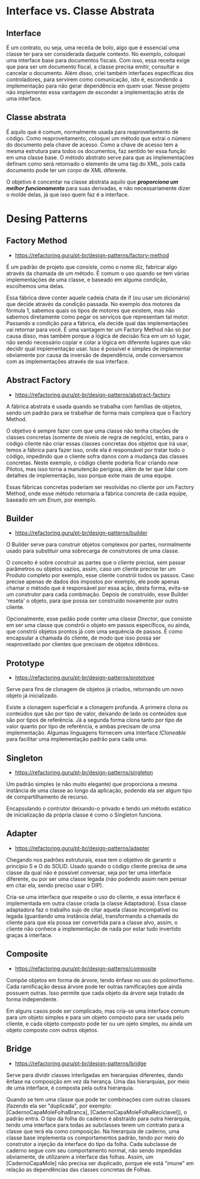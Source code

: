 # Interface vs. Classe Abstrata

## Interface
É um contrato, ou seja, uma receita de bolo, algo que é essencial uma classe ter para ser considerada daquele contexto. No exemplo, coloquei uma interface base para documentos fiscais. Com isso, essa receita exige que para ser um documento fiscal, a classe precisa emitir, consultar e cancelar o documento. Além disso, criei também interfaces específicas dos controladores, para servirem como comunicação, isto é, escondendo a implementação para não gerar dependência em quem usar. 
Nesse projeto não implementei essa vantagem de esconder a implementação atrás de uma interface.

## Classe abstrata
É aquilo que é comum, normalmente usada para reaproveitamento de código. Como reaproveitamento, coloquei um método que extrai o número do documento pela chave de acesso. Como a chave de acesso tem a mesma estrutura para todos os documentos, faz sentido ter essa função em uma classe base.
O método abstrato serve para que as implementações definam como será retornado o elemento de uma tag do XML, pois cada documento pode ter um corpo de XML diferente.

O objetivo é concentar na classe abstrata aquilo que <b>*proporciona um melhor funcionamento*</b> para suas derivadas, e não necessariamente dizer o molde delas, já que isso quem faz é a interface.

# Desing Patterns

## Factory Method
- https://refactoring.guru/pt-br/design-patterns/factory-method

É um padrão de projeto que consiste, como o nome diz, fabricar algo através da chamada de um método. É comum o uso quando se tem várias implementações de uma classe, e baseado em alguma condição, escolhemos uma delas.

Essa fábrica deve conter aquele cadeia chata de if (ou usar um dicionário) que decide através da condição passada. No exemplo dos motores da fórmula 1, sabemos quais os tipos de motores que existem, mas não sabemos diretamente como pegar os serviços que representam tal motor. Passando a condição para a fábrica, ela decide qual das implementações vai retornar para você. É uma vantagem ter um Factory Method não só por causa disso, mas também porque a lógica de decisão fica em um só lugar, não sendo necessário copiar e colar a lógica em diferente lugares que vão decidir qual implementação usar. Isso é possível e simples de implementar obviamente por causa da inversão de dependência, onde conversamos com as implementações através de sua interface.

## Abstract Factory
- https://refactoring.guru/pt-br/design-patterns/abstract-factory

A fábrica abstrata é usada quando se trabalha com famílias de objetos, sendo um padrão para se trabalhar de forma mais complexa que o Factory Method.

O objetivo é sempre fazer com que uma classe não tenha citações de classes concretas (somente de níveis de regra de negócio), então, para o código cliente não criar essas classes concretas dos objetos que irá usar, temos a fábrica para fazer isso, onde ela é responsável por tratar todo o código, impedindo que o cliente sofra danos com a mudança das classes concretas. Neste exemplo, o código cliente poderia ficar criando _new_ Pilotos, mas isso torna a manutenção perigosa, além de ter que lidar com detalhes de implementação, isso porque exite mais de uma equipe.

Essas fábricas concretas poderiam ser resolvidas no cliente por um Factory Method, onde esse método retornaria a fábrica concreta de cada equipe, baseado em um _Enum_, por exemplo.

## Builder
- https://refactoring.guru/pt-br/design-patterns/builder

O Builder serve para construir objetos complexos por partes, normalmente usado para substituir uma sobrecarga de construtores de uma classe.

O conceito é sobre construir as partes que o cliente precisa, sem passar parâmetros ou objetos vazios, assim, caso um cliente precise ter um Produto completo por exemplo, esse cliente constrói todos os passos.
Caso precise apenas de dados dos impostos por exemplo, ele pode apenas chamar o método que é responsável por essa ação, desta forma, evita-se um construtor para cada combinação.
Depois de construído, esse Builder 'reseta' o objeto, para que possa ser construído novamente por outro cliente.

Opcionalmente, esse padão pode conter uma classe _Director_, que consiste em ser uma classe que constrói o objeto em passos específicos, ou ainda, que constrói objetos prontos já com uma sequência de passos.
É como encapsular a chamada do cliente, de modo que isso possa ser reaproveitado por clientes que precisam de objetos idênticos.

## Prototype
- https://refactoring.guru/pt-br/design-patterns/prototype

Serve para fins de clonagem de objetos já criados, retornando um novo objeto já inicializado.

Existe a clonagem superficial e a clonagem profunda. A primeira clona os conteúdos que são por tipo de valor, deixando de lado os conteúdos que são por tipos de referência. Já a segunda forma clona tanto por tipo 
de valor quanto por tipo de referência, e ambas precisam de uma implementação. Algumas linguagens fornecem uma interface _ICloneable_ para facilitar uma implementação padrão para cada uma.

## Singleton
- https://refactoring.guru/pt-br/design-patterns/singleton

Um padrão simples (e não muito elegante) que proporciona a mesma instância de uma classe ao longo da aplicação, podendo ela ser algum tipo de compartilhamento de recurso.

Encapsulando o contrutor deixando-o privado e tendo um método estático de inicialização da própria classe é como o Singleton funciona.

## Adapter
- https://refactoring.guru/pt-br/design-patterns/adapter

Chegando nos padrões estruturais, esse tem o objetivo de garantir o princípio S e O do SOLID. Usado quando o código cliente precisa de uma classe da qual não é possível conversar, seja por ter uma interface diferente, ou por ser uma classe legada (não podendo assim nem pensar em citar ela, sendo preciso usar o DIP).

Cria-se uma interface que respeite o uso do cliente, e essa interface é implementada em outra classe criada (a classe Adaptadora). Essa classe adaptadora faz o trabalho sujo de citar aquela classe incompatível ou legada (guardando uma instância dela), transformando a chamada do cliente para que ela possa ser convertida para a classe alvo, assim, o cliente não conhece a implementação de nada por estar tudo invertido graças à interface.

## Composite
- https://refactoring.guru/pt-br/design-patterns/composite

Compõe objetos em forma de árvore, tendo ênfase no uso do polimorfismo. Cada ramificação dessa árvore pode ter outras ramificações que ainda possuem outras. Isso permite que cada objeto da árvore seja tratado de forma independente.

Em alguns casos pode ser complicado, mas cria-se uma interface comum para um objeto simples e para um objeto composto para ser usada pelo cliente, e cada objeto composto pode ter ou um ojeto simples, ou ainda um objeto composto com outros objetos.

## Bridge
- https://refactoring.guru/pt-br/design-patterns/bridge

Serve para dividir classes interligadas em hierarquias diferentes, dando ênfase na composição em vez da herança. Uma das hierarquias, por meio de uma interface, é composta pela outra hierarquia.

Quando se tem uma classe que pode ter combinações com outras classes (fazendo ela ser "duplicada", por exemplo: [CadernoCapaMoleFolhaBranca], [CadernoCapaMoleFolhaReciclavel]), o padrão entra. O tipo da folha do caderno é abstraído para outra hierarquia, tendo uma interface para todas as subclasses terem um contrato para a classe que terá ela como composição.
Na hierarquia de caderno, uma classe base implementa os comportamentos padrão, tendo por meio do construtor a injeção da interface do tipo da folha. Cada subclasse de caderno segue com seu comportamento normal, não sendo impedidas obviamente, de utilizarem a interface das folhas. Assim, um [CadernoCapaMole] não precisa ser duplicado, porque ele está "imune" em relação as dependências das classes concretas de Folhas.